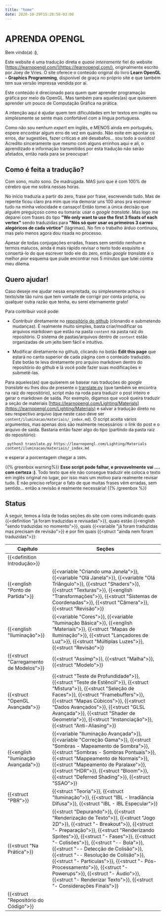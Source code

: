 ```yaml
---
title: "home"
date: 2020-10-29T15:28:58-03:00
---
```


# APRENDA OPENGL

Bem vindo(a) **:)**,

Este website é uma tradução direta e _quase inteiramente_ fiel do website [https://learnopengl.com/](https://learnopengl.com/), originalmente escrito por Joey de Vries. O site oferece o conteúdo original do livro **Learn OpenGL - Graphics Programming**, disponível de graça no próprio site e que também tem sua versão impressa vendida por aí.

Este conteúdo é direcionado para quem quer aprender programação gráfica por meio da OpenGL. Mas também para aqueles(as) que quiserem aprender um pouco de Computação Gráfica na prática.

A intenção aqui é ajudar quem tem dificuldades em ler textos em inglês ou simplesmente se sente mais confortável com a língua portuguesa. 

Como não sou nenhum _expert_ em inglês, e MENOS ainda em português, espere encontrar algum erro de vez em quando. Não exite em apontar os erros, dar sugestões, fazer críticas e até desabafos... sou todo a ouvidos! Acredito sinceramente que mesmo com alguns errinhos aqui e ali, o aprendizado e informação transmitidos por esta tradução não serão afetados, então nada para se preocupar! 

## Como é feita a tradução?

Com sono, muito sono. De madrugada. MAS juro que é com 100% de cérebro que me sobra nessas horas.

No início traduzia a partir do zero, frase por frase, escrevendo tudo. Mas de repente ficou claro pra mim que iria demorar uns 100 anos pra escrever tudo na minha velocidade e cansaço! Então tomei a única decisão que alguém preguiçoso como eu tomaria: usar o 
_google translate_. Mas logo me deparei com frases do tipo **"We only want to use the first 3 floats of each vertex"** sendo traduzidas para 
**"Nós só quer usar os primeiros 3 carros alegóricos de cada vértice"** (lágrimas). No fim o trabalho árduo continuou, mas pelo menos agora dou risada no processo. 

Apesar de todas conjugações erradas, frases sem sentido nenhum e termos malucos, ainda é mais rápido revisar o texto todo esquisito e consertá-lo do que escrever todo ele do zero, então _google translate_ é o melhor _pior_ esquema que pude encontrar nos 5 minutos que lutei contra meu dilema.

## Quero ajudar!

Caso deseje me ajudar nessa empreitada, ou simplesmente achou o texto/site tão ruins que tem vontade de corrigir por conta própria, ou qualquer outra razão que tenha, eu serei eternamente grato! 

Para contribuir você pode:

* Contribuir diretamente no [repositório do github](https://github.com/filipecn/aprendaopengl) (clonando e submetendo mudanças). É realmente muito simples, basta criar/modificar os arquivos markdown que estão na pasta `content` na pasta raiz do repositório. O sistema de pastas/arquivos dentro de `content` estão organizadas de um jeito bem fácil e intuitivo.

* Modificar diretamente no github, clicando no botão **Edit this page** que estará no canto superior de cada página com o conteúdo traduzido. Este botão te leva diretamente pro arquivo markdown dentro do repositório do github e lá você pode fazer suas modificações e submetê-las.

Para aqueles(as) que quiserem se basear nas traduções do _google translate_ eu lhes dou de presente o [translate.py](https://github.com/filipecn/aprendaopengl/blob/main/translate.py) (que também se encontra na raiz do repositório), script mão na roda para traduzir o post inteiro e gerar o markdown de saída. Por exemplo, digamos que você queira traduzir a seção de materiais [https://learnopengl.com/Lighting/Materials](https://learnopengl.com/Lighting/Materials) e salvar a tradução direto no seu respectivo arquivo (que neste caso deve ser `content/iluminacao/materiais/_index.md`). O script aceita vários argumentos, mas apenas dois são realmente necessários: o link do post e o arquivo de saída. Bastaria então fazer algo do tipo (partindo da pasta raiz do repositório):

``` shell
 python3 translate.py https://learnopengl.com/Lighting/Materials content/iluminacao/materiais/_index.md
```
e esperar a porcentagem chegar a `100%`.

{{% greenbox warning%}}
**Esse script pode falhar, e provavelmente vai .... com certeza :)**. Todo texto que ele não consegue traduzir ele coloca o texto em inglês original no lugar, por isso mais um motivo para realmente revisar tudo. E não preciso reforçar o fato de que muitas frases vêm erradas, sem sentido... então a revisão é realmente necessária!
{{% /greenbox %}}

## Status

A seguir, temos a lista de todas seções do site com cores indicando quais {{<definition "já foram traduzidas e revisadas">}}, quais estão {{<english "sendo traduzidas no momento">}}, quais {{<variable "já foram traduzidas mas precisam de revisão">}} e por fim quais {{<struct "ainda nem foram traduzidas">}}:

|Capítulo|Seções|
|---|--------|
|{{<definition Introdução>}} | |
|{{<english "Ponto de Partida">}} | {{<variable "Criando uma Janela">}}, {{<variable "Olá Janela">}}, {{<variable "Olá Triângulo">}}, {{<struct "Shaders">}}, {{<struct "Texturas">}}, {{<english "Transformações">}}, {{<struct "Sistemas de Coordenadas">}}, {{<struct "Câmera">}}, {{<struct "Revisão">}} |
|{{<english "Iluminação">}} | {{<variable "Cores">}}, {{<variable "Iluminação Básica">}}, {{<english "Materiais">}}, {{<struct "Mapas de Iluminação">}}, {{<struct "Lançadores de Luz">}}, {{<struct "Múltiplas Luzes">}}, {{<struct "Revisão">}} |
|{{<struct "Carregamento de Modelos">}} | {{<struct "Assimp">}}, {{<struct "Malha">}}, {{<struct "Modelo">}} |
|{{<struct "OpenGL Avançada">}} | {{<struct "Teste de Profundidade">}}, {{<struct "Teste de Estêncil">}}, {{<struct "Mistura">}}, {{<struct "Seleção de Faces">}}, {{<struct "Framebuffers">}}, {{<struct "Mapas Cúbicos">}}, {{<struct "Dados Avançados">}}, {{<struct "GLSL Avançada">}}, {{<struct "Shader de Geometria">}}, {{<struct "Instanciação">}}, {{<struct "Anti-Aliasing">}} |
|{{<english "Iluminação Avançada">}} | {{<variable "Iluminação Avançada">}}, {{<variable "Correção Gama">}}, {{<struct "Sombras - Mapeamento de Sombra">}}, {{<struct "Sombras - Sombras Pontuais">}}, {{<struct "Mappeamento de Normais">}}, {{<struct "Mapeamento de Paralaxe">}}, {{<struct "HDR">}}, {{<struct "Bloom">}}, {{<struct "Deferred Shading">}}, {{<struct "SSAO">}} |
|{{<struct "PBR">}} | {{<struct "Teoria">}}, {{<struct "Iluminação">}}, {{<struct "IBL - Irradiância Difusa">}}, {{<struct "IBL - IBL Especular">}} |
|{{<struct "Na Prática">}} | {{<struct "Depurando">}}, {{<struct "Renderização de Texto">}}, {{<struct "Jogo 2D">}}, {{<struct "- Breakout">}}, {{<struct "- Preparação">}}, {{<struct "Renderizando Sprites">}}, {{<struct "- Fases">}}, {{<struct "- Colisões">}}, {{<struct "-- Bola">}}, {{<struct "-- Detecção de Colisão">}}, {{<struct "-- Resolução de Colisão">}}, {{<struct "- Particulas">}}, {{<struct "- Pós-Processamento">}}, {{<struct "- Powerups">}}, {{<struct "- Áudio">}}, {{<struct "- Renderizar Texto">}}, {{<struct "- Considerações Finais">}} |
|{{<struct "Repositório do Código">}} | |



